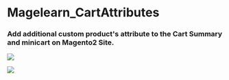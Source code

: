 # Magelearn_CartAttributes

### Add additional custom product's attribute to the Cart Summary and minicart on Magento2 Site.

<p><img src="https://i.ibb.co/ZWNnxwm/Shopping-Cart.png"></p>
<p><img src="https://i.ibb.co/vxydCKf/Checkout.png"></p>
